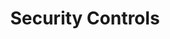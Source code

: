 ---
title: Security Controls
description: Documentation explaining how to increase the security of an NGINX or NGINX Plus deployment, including SSL termination, authentication, and access control.
weight: 600
menu:
  docs:
    parent: NGINX Plus
---